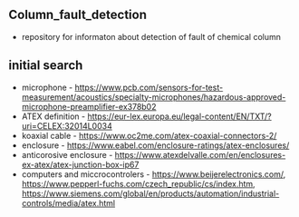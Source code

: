 ## Column_fault_detection
- repository for informaton about detection of fault of chemical column
## initial search
- microphone - https://www.pcb.com/sensors-for-test-measurement/acoustics/specialty-microphones/hazardous-approved-microphone-preamplifier-ex378b02
- ATEX definition - https://eur-lex.europa.eu/legal-content/EN/TXT/?uri=CELEX:32014L0034
- koaxial cable - https://www.oc2me.com/atex-coaxial-connectors-2/
- enclosure - https://www.eabel.com/enclosure-ratings/atex-enclosures/
- anticorosive enclosure - https://www.atexdelvalle.com/en/enclosures-ex-atex/atex-junction-box-ip67
- computers and miccrocontrolers - https://www.beijerelectronics.com/, https://www.pepperl-fuchs.com/czech_republic/cs/index.htm, https://www.siemens.com/global/en/products/automation/industrial-controls/media/atex.html 
